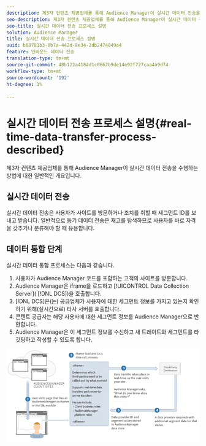 ```yaml
---
description: 제3자 컨텐츠 제공업체를 통해 Audience Manager이 실시간 데이터 전송을 수행하는 방법에 대한 일반적인 개요입니다.
seo-description: 제3자 컨텐츠 제공업체를 통해 Audience Manager이 실시간 데이터 전송을 수행하는 방법에 대한 일반적인 개요입니다.
seo-title: 실시간 데이터 전송 프로세스 설명
solution: Audience Manager
title: 실시간 데이터 전송 프로세스 설명
uuid: b68781b3-0b7a-442d-8e34-2db2474849a4
feature: 인바운드 데이터 전송
translation-type: tm+mt
source-git-commit: 48b122a4184d1c0662b9de14e92f727caa4a9d74
workflow-type: tm+mt
source-wordcount: '192'
ht-degree: 1%

---
```



# 실시간 데이터 전송 프로세스 설명{#real-time-data-transfer-process-described}

제3자 컨텐츠 제공업체를 통해 Audience Manager이 실시간 데이터 전송을 수행하는 방법에 대한 일반적인 개요입니다.

<!-- real-time-data-transfer-explained.xml -->

## 실시간 데이터 전송

실시간 데이터 전송은 사용자가 사이트를 방문하거나 조치를 취할 때 세그먼트 ID를 보내고 받습니다. 일반적으로 동기 데이터 전송은 재고를 탐색하므로 사용자를 바로 자격을 갖추거나 분류해야 할 때 유용합니다.

## 데이터 통합 단계

실시간 데이터 통합 프로세스는 다음과 같습니다.

1. 사용자가 Audience Manager 코드를 포함하는 고객의 사이트를 방문합니다.
1. Audience Manager은 iframe을 로드하고 [!UICONTROL Data Collection Server]( [!DNL DCS])을 호출합니다.
1. [!DNL DCS]은(는) 공급업체가 사용자에 대한 세그먼트 정보를 가지고 있는지 확인하기 위해(실시간으로) 타사 서버를 호출합니다.
1. 콘텐트 공급자는 해당 사용자에 대한 세그먼트 정보를 Audience Manager으로 반환합니다.
1. Audience Manager은 이 세그먼트 정보를 수신하고 새 트레이트와 세그먼트를 타깃팅하고 작성할 수 있도록 합니다.

![](assets/rt_reduce70.png)